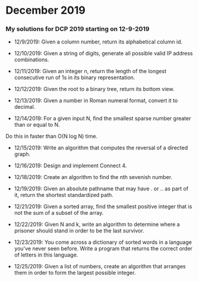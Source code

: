 # December 2019
### My solutions for DCP 2019 starting on 12-9-2019

- 12/9/2019: Given a column number, return its alphabetical column id.

- 12/10/2019: Given a string of digits, generate all possible
valid IP address combinations.

- 12/11/2019: Given an integer n, return the length of the longest consecutive
run of 1s in its binary representation.

- 12/12/2019: Given the root to a binary tree, return its bottom view.

- 12/13/2019: Given a number in Roman numeral format, convert it to decimal.

- 12/14/2019: For a given input N, find the
smallest sparse number greater than or equal to N.

Do this in faster than O(N log N) time.

- 12/15/2019: Write an algorithm that computes the reversal of a directed graph.

- 12/16/2019: Design and implement Connect 4.

- 12/18/2019: Create an algorithm to find the nth sevenish number.

- 12/19/2019: Given an absolute pathname that may have . or .. as part of it,
return the shortest standardized path.

- 12/21/2019: Given a sorted array, find the smallest positive integer that is not the sum of a
subset of the array.

- 12/22/2019: Given N and k, write an algorithm to determine where a prisoner should stand in order to
be the last survivor.

- 12/23/2019: You come across a dictionary of sorted words in a language you've never seen before.
Write a program that returns the correct order of letters in this language.

- 12/25/2019: Given a list of numbers, create an algorithm that arranges them in order to
form the largest possible integer.
